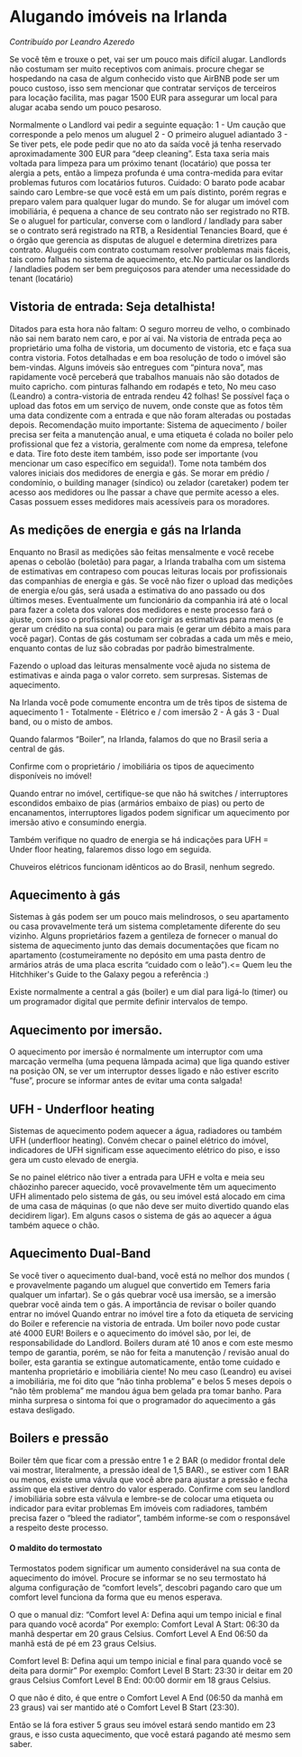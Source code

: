 # Alugando imóveis na Irlanda

*Contribuído por Leandro Azeredo*

Se você têm e trouxe o pet, vai ser um pouco mais difícil alugar. Landlords não costumam ser muito receptivos com animais. procure chegar se hospedando na casa de algum conhecido visto que AirBNB pode ser um pouco custoso, isso sem mencionar que contratar serviços de terceiros para locação facilita, mas pagar 1500 EUR para assegurar um local para alugar acaba sendo um pouco pesaroso.

Normalmente o Landlord vai pedir a seguinte equação: 1 - Um caução que corresponde a pelo menos um aluguel 2 - O primeiro aluguel adiantado 3 - Se tiver pets, ele pode pedir que no ato da saída você já tenha reservado aproximadamente 300 EUR para “deep cleaning”. Esta taxa seria mais voltada para limpeza para um próximo tenant (locatário) que possa ter alergia a pets, então a limpeza profunda é uma contra-medida para evitar problemas futuros com locatários futuros. Cuidado: O barato pode acabar saindo caro Lembre-se que você está em um país distinto, porém regras e preparo valem para qualquer lugar do mundo. Se for alugar um imóvel com imobiliária, é pequena a chance de seu contrato não ser registrado no RTB. Se o aluguel for particular, converse com o landlord / landlady para saber se o contrato será registrado na RTB, a Residential Tenancies Board, que é o órgão que gerencia as disputas de aluguel e determina diretrizes para contrato. Aluguéis com contrato costumam resolver problemas mais fáceis, tais como falhas no sistema de aquecimento, etc.No particular os landlords / landladies podem ser bem preguiçosos para atender uma necessidade do tenant (locatário)

## Vistoria de entrada: Seja detalhista!

Ditados para esta hora não faltam: O seguro morreu de velho, o combinado não sai nem barato nem caro, e por aí vai. Na vistoria de entrada peça ao proprietário uma folha de vistoria, um documento de vistoria, etc e faça sua contra vistoria. Fotos detalhadas e em boa resolução de todo o imóvel são bem-vindas. Alguns imóveis são entregues com “pintura nova”, mas rapidamente você perceberá que trabalhos manuais não são dotados de muito capricho. com pinturas falhando em rodapés e teto, No meu caso (Leandro) a contra-vistoria de entrada rendeu 42 folhas! Se possível faça o upload das fotos em um serviço de nuvem, onde conste que as fotos têm uma data condizente com a entrada e que não foram alteradas ou postadas depois. Recomendação muito importante: Sistema de aquecimento / boiler precisa ser feita a manutenção anual, e uma etiqueta é colada no boiler pelo profissional que fez a vistoria, geralmente com nome da empresa, telefone e data. Tire foto deste item também, isso pode ser importante (vou mencionar um caso específico em seguida!). Tome nota também dos valores iniciais dos medidores de energia e gás. Se morar em prédio / condomínio, o building manager (síndico) ou zelador (caretaker) podem ter acesso aos medidores ou lhe passar a chave que permite acesso a eles. Casas possuem esses medidores mais acessíveis para os moradores.

## As medições de energia e gás na Irlanda

Enquanto no Brasil as medições são feitas mensalmente e você recebe apenas o cebolão (boletão) para pagar, a Irlanda trabalha com um sistema de estimativas em contrapeso com poucas leituras locais por profissionais das companhias de energia e gás. Se você não fizer o upload das medições de energia e/ou gás, será usada a estimativa do ano passado ou dos últimos meses. Eventualmente um funcionário da companhia irá até o local para fazer a coleta dos valores dos medidores e neste processo fará o ajuste, com isso o profissional pode corrigir as estimativas para menos (e gerar um crédito na sua conta) ou para mais (e gerar um débito a mais para você pagar). Contas de gás costumam ser cobradas a cada um mês e meio, enquanto contas de luz são cobradas por padrão bimestralmente.

Fazendo o upload das leituras mensalmente você ajuda no sistema de estimativas e ainda paga o valor correto. sem surpresas. Sistemas de aquecimento.

Na Irlanda você pode comumente encontra um de três tipos de sistema de aquecimento 1 - Totalmente - Elétrico e / com imersão 2 - À gás 3 - Dual band, ou o misto de ambos.

Quando falarmos “Boiler”, na Irlanda, falamos do que no Brasil seria a central de gás.

Confirme com o proprietário / imobiliária os tipos de aquecimento disponíveis no imóvel!

Quando entrar no imóvel, certifique-se que não há switches / interruptores escondidos embaixo de pias (armários embaixo de pias) ou perto de encanamentos, interruptores ligados podem significar um aquecimento por imersão ativo e consumindo energia.

Também verifique no quadro de energia se há indicações para UFH = Under floor heating, falaremos disso logo em seguida.

Chuveiros elétricos funcionam idênticos ao do Brasil, nenhum segredo.

## Aquecimento à gás

Sistemas à gás podem ser um pouco mais melindrosos, o seu apartamento ou casa provavelmente terá um sistema completamente diferente do seu vizinho. Alguns proprietários fazem a gentileza de fornecer o manual do sistema de aquecimento junto das demais documentações que ficam no apartamento (costumeiramente no depósito em uma pasta dentro de armários atrás de uma placa escrita “cuidado com o leão”).<= Quem leu the Hitchhiker's Guide to the Galaxy pegou a referência :)

Existe normalmente a central a gás (boiler) e um dial para ligá-lo (timer) ou um programador digital que permite definir intervalos de tempo.

## Aquecimento por imersão.

O aquecimento por imersão é normalmente um interruptor com uma marcação vermelha (uma pequena lâmpada acima) que liga quando estiver na posiçào ON, se ver um interruptor desses ligado e não estiver escrito “fuse”, procure se informar antes de evitar uma conta salgada!

## UFH - Underfloor heating

Sistemas de aquecimento podem aquecer a água, radiadores ou também UFH (underfloor heating). Convém checar o painel elétrico do imóvel, indicadores de UFH significam esse aquecimento elétrico do piso, e isso gera um custo elevado de energia.

Se no painel elétrico não tiver a entrada para UFH e volta e meia seu chãozinho parecer aquecido, você provavelmente têm um aquecimento UFH alimentado pelo sistema de gás, ou seu imóvel está alocado em cima de uma casa de máquinas (o que não deve ser muito divertido quando elas decidirem ligar). Em alguns casos o sistema de gás ao aquecer a água também aquece o chão.

## Aquecimento Dual-Band

Se você tiver o aquecimento dual-band, você está no melhor dos mundos ( e provavelmente pagando um aluguel que convertido em Temers faria qualquer um infartar). Se o gás quebrar você usa imersão, se a imersão quebrar você ainda tem o gás. A importância de revisar o boiler quando entrar no imóvel Quando entrar no imóvel tire a foto da etiqueta de servicing do Boiler e referencie na vistoria de entrada. Um boiler novo pode custar até 4000 EUR! Boilers e o aquecimento do imóvel são, por lei, de responsabilidade do Landlord. Boilers duram até 10 anos e com este mesmo tempo de garantia, porém, se não for feita a manutenção / revisão anual do boiler, esta garantia se extingue automaticamente, então tome cuidado e mantenha proprietário e imobiliária ciente! No meu caso (Leandro) eu avisei a imobiliária, me foi dito que “não tinha problema” e belos 5 meses depois o “não têm problema” me mandou água bem gelada pra tomar banho. Para minha surpresa o sintoma foi que o programador do aquecimento a gás estava desligado.

## Boilers e pressão

Boiler têm que ficar com a pressão entre 1 e 2 BAR (o medidor frontal dele vai mostrar, literalmente, a pressão ideal de 1,5 BAR)., se estiver com 1 BAR ou menos, existe uma vávula que você abre para ajustar a pressão e fecha assim que ela estiver dentro do valor esperado. Confirme com seu landlord / imobiliária sobre esta válvula e lembre-se de colocar uma etiqueta ou indicador para evitar problemas Em imóveis com radiadores, também precisa fazer o “bleed the radiator”, também informe-se com o responsável a respeito deste processo.

#### O maldito do termostato

Termostatos podem significar um aumento considerável na sua conta de aquecimento do imóvel. Procure se informar se no seu termostato há alguma configuração de “comfort levels”, descobri pagando caro que um comfort level funciona da forma que eu menos esperava.

O que o manual diz: “Comfort level A: Defina aqui um tempo inicial e final para quando você acorda” Por exemplo: Comfort Leval A Start: 06:30 da manhã despertar em 20 graus Celsius. Comfort Level A End 06:50 da manhã está de pé em 23 graus Celsius.

Comfort level B: Defina aqui um tempo inicial e final para quando você se deita para dormir” Por exemplo: Comfort Level B Start: 23:30 ir deitar em 20 graus Celsius Comfort Level B End: 00:00 dormir em 18 graus Celsius.

O que não é dito, é que entre o Comfort Level A End (06:50 da manhã em 23 graus) vai ser mantido até o Comfort Level B Start (23:30).

Então se lá fora estiver 5 graus seu imóvel estará sendo mantido em 23 graus, e isso custa aquecimento, que você estará pagando até mesmo sem saber.

